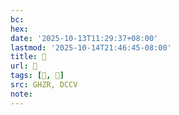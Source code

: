 ```yaml
---
bc:
hex:
date: '2025-10-13T11:29:37+08:00'
lastmod: '2025-10-14T21:46:45-08:00'
title: 󰢖
url: 󰢖
tags: [𤙘, 𤙘]
src: GHZR, DCCV
note:
---
```

